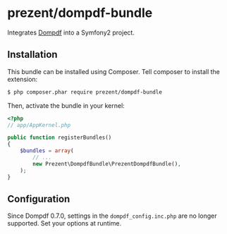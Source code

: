 # prezent/dompdf-bundle

Integrates [Dompdf](https://github.com/dompdf/dompdf) into a Symfony2 project.

## Installation
This bundle can be installed using Composer. Tell composer to install the extension:

```bash
$ php composer.phar require prezent/dompdf-bundle
```

Then, activate the bundle in your kernel:

```php
<?php
// app/AppKernel.php

public function registerBundles()
{
    $bundles = array(
        // ...
        new Prezent\DompdfBundle\PrezentDompdfBundle(),
    );
}
```

## Configuration
Since Dompdf 0.7.0, settings in the `dompdf_config.inc.php` are no longer supported. 
Set your options at runtime.
